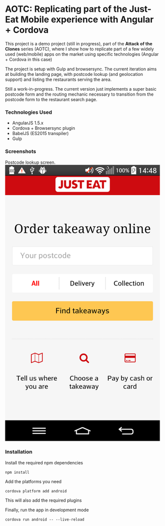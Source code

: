 AOTC: Replicating part of the Just-Eat Mobile experience with Angular + Cordova
===============================================================================

This project is a demo project (still in progress), part of the **Attack of the Clones** series (AOTC), where I show how to replicate part of a few widely used (web/mobile) apps on the market using specific technologies (Angular + Cordova in this case)

The project is setup with Gulp and browsersync. The current iteration aims at building the landing page, 
with postcode lookup (and geolocation support) and listing the restaurants serving the area. 

Still a work-in-progress.
The current version just implements a super basic postcode form and the routing mechanic necessary to transition from the
postcode form to the restaurant search page.

### Technologies Used ###

- AngularJS 1.5.x
- Cordova + Browsersync plugin
- BabelJS (ES2015 transpiler)
- Gulp

### Screenshots ###

Postcode lookup screen.
![ScreenShot](/README/je-postcode.png?raw=true)

### Installation ###

Install the required npm dependencies

```
npm install
```

Add the platforms you need

```
cordova platform add android
```

This will also add the required plugins

Finally, run the app in development mode

```
cordova run android -- --live-reload
```
